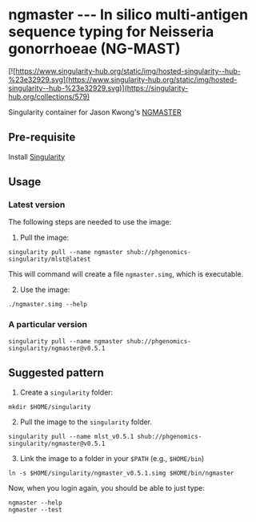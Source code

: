 # ngmaster --- In silico multi-antigen sequence typing for Neisseria gonorrhoeae (NG-MAST)

[![https://www.singularity-hub.org/static/img/hosted-singularity--hub-%23e32929.svg](https://www.singularity-hub.org/static/img/hosted-singularity--hub-%23e32929.svg)](https://singularity-hub.org/collections/579)

Singularity container for Jason Kwong's [NGMASTER](https://github.com/MDU-PHL/ngmaster)

## Pre-requisite

Install [Singularity](http://singularity.lbl.gov/docs-installation)

## Usage

### Latest version

The following steps are needed to use the image:

1. Pull the image:

```
singularity pull --name ngmaster shub://phgenomics-singularity/mlst@latest
```
This will command will create a file `ngmaster.simg`, which is executable.

2. Use the image:
```
./ngmaster.simg --help
```

### A particular version

```
singularity pull --name ngmaster shub://phgenomics-singularity/ngmaster@v0.5.1
```

## Suggested pattern

1. Create a `singularity` folder:

```
mkdir $HOME/singularity
```

2. Pull the image to the `singularity` folder.

```
singularity pull --name mlst_v0.5.1 shub://phgenomics-singularity/ngmaster@v0.5.1
```

3. Link the image to a folder in your `$PATH` (e.g., `$HOME/bin`)

```
ln -s $HOME/singularity/ngmaster_v0.5.1.simg $HOME/bin/ngmaster
```

Now, when you login again, you should be able to just type:

```
ngmaster --help
ngmaster --test
```
